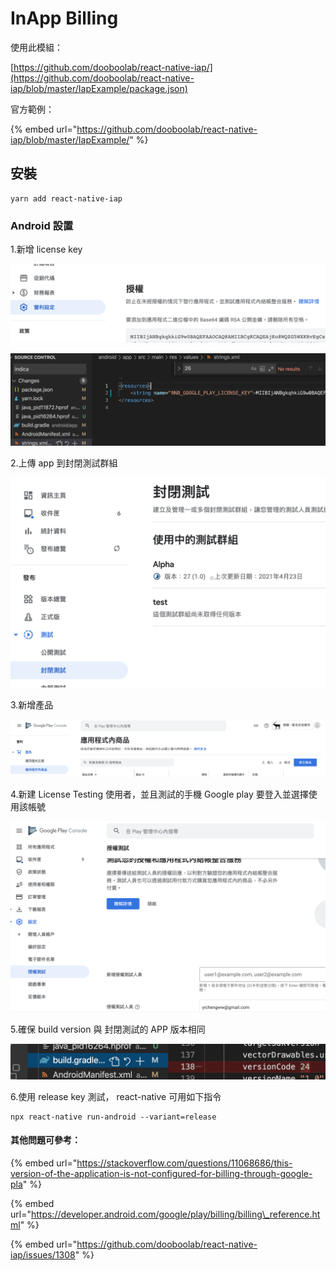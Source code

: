# InApp Billing

使用此模組：

[https://github.com/dooboolab/react-native-iap/](https://github.com/dooboolab/react-native-iap/blob/master/IapExample/package.json)

官方範例：

{% embed url="https://github.com/dooboolab/react-native-iap/blob/master/IapExample/" %}

## 安裝

```text
yarn add react-native-iap
```

### Android 設置

1.新增 license key

![](../.gitbook/assets/jie-tu-20210423-xia-wu-2.17.54.png)

![](../.gitbook/assets/jie-tu-20210423-xia-wu-2.16.56.png)

2.上傳 app 到封閉測試群組

![](../.gitbook/assets/jie-tu-20210423-xia-wu-2.18.29.png)

3.新增產品

![](../.gitbook/assets/jie-tu-20210423-xia-wu-2.19.39.png)

4.新建  License Testing 使用者，並且測試的手機 Google play 要登入並選擇使用該帳號

![](../.gitbook/assets/jie-tu-20210423-xia-wu-2.12.59.png)

5.確保 build version 與 封閉測試的 APP 版本相同

![](../.gitbook/assets/jie-tu-20210423-xia-wu-2.22.14.png)

6.使用 release key 測試， react-native 可用如下指令

```text
npx react-native run-android --variant=release
```

#### 其他問題可參考：

{% embed url="https://stackoverflow.com/questions/11068686/this-version-of-the-application-is-not-configured-for-billing-through-google-pla" %}

{% embed url="https://developer.android.com/google/play/billing/billing\_reference.html" %}

{% embed url="https://github.com/dooboolab/react-native-iap/issues/1308" %}



